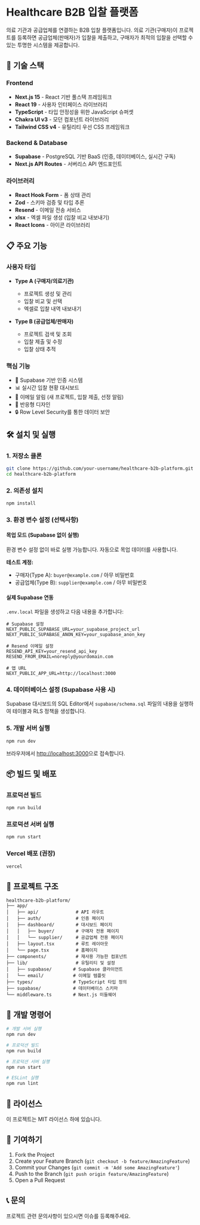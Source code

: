 # Healthcare B2B 입찰 플랫폼

의료 기관과 공급업체를 연결하는 B2B 입찰 플랫폼입니다. 의료 기관(구매자)이 프로젝트를 등록하면 공급업체(판매자)가 입찰을 제출하고, 구매자가 최적의 입찰을 선택할 수 있는 투명한 시스템을 제공합니다.

## 🚀 기술 스택

### Frontend
- **Next.js 15** - React 기반 풀스택 프레임워크
- **React 19** - 사용자 인터페이스 라이브러리
- **TypeScript** - 타입 안정성을 위한 JavaScript 슈퍼셋
- **Chakra UI v3** - 모던 컴포넌트 라이브러리
- **Tailwind CSS v4** - 유틸리티 우선 CSS 프레임워크

### Backend & Database
- **Supabase** - PostgreSQL 기반 BaaS (인증, 데이터베이스, 실시간 구독)
- **Next.js API Routes** - 서버리스 API 엔드포인트

### 라이브러리
- **React Hook Form** - 폼 상태 관리
- **Zod** - 스키마 검증 및 타입 추론
- **Resend** - 이메일 전송 서비스
- **xlsx** - 엑셀 파일 생성 (입찰 비교 내보내기)
- **React Icons** - 아이콘 라이브러리

## 📋 주요 기능

### 사용자 타입
- **Type A (구매자/의료기관)**
  - 프로젝트 생성 및 관리
  - 입찰 비교 및 선택
  - 엑셀로 입찰 내역 내보내기
  
- **Type B (공급업체/판매자)**
  - 프로젝트 검색 및 조회
  - 입찰 제출 및 수정
  - 입찰 상태 추적

### 핵심 기능
- 🔐 Supabase 기반 인증 시스템
- 📊 실시간 입찰 현황 대시보드
- 📧 이메일 알림 (새 프로젝트, 입찰 제출, 선정 알림)
- 📱 반응형 디자인
- 🔒 Row Level Security를 통한 데이터 보안

## 🛠️ 설치 및 실행

### 1. 저장소 클론
```bash
git clone https://github.com/your-username/healthcare-b2b-platform.git
cd healthcare-b2b-platform
```

### 2. 의존성 설치
```bash
npm install
```

### 3. 환경 변수 설정 (선택사항)

#### 목업 모드 (Supabase 없이 실행)
환경 변수 설정 없이 바로 실행 가능합니다. 자동으로 목업 데이터를 사용합니다.

**테스트 계정:**
- 구매자(Type A): `buyer@example.com` / 아무 비밀번호
- 공급업체(Type B): `supplier@example.com` / 아무 비밀번호

#### 실제 Supabase 연동
`.env.local` 파일을 생성하고 다음 내용을 추가합니다:

```env
# Supabase 설정
NEXT_PUBLIC_SUPABASE_URL=your_supabase_project_url
NEXT_PUBLIC_SUPABASE_ANON_KEY=your_supabase_anon_key

# Resend 이메일 설정
RESEND_API_KEY=your_resend_api_key
RESEND_FROM_EMAIL=noreply@yourdomain.com

# 앱 URL
NEXT_PUBLIC_APP_URL=http://localhost:3000
```

### 4. 데이터베이스 설정 (Supabase 사용 시)
Supabase 대시보드의 SQL Editor에서 `supabase/schema.sql` 파일의 내용을 실행하여 테이블과 RLS 정책을 생성합니다.

### 5. 개발 서버 실행
```bash
npm run dev
```

브라우저에서 [http://localhost:3000](http://localhost:3000)으로 접속합니다.

## 📦 빌드 및 배포

### 프로덕션 빌드
```bash
npm run build
```

### 프로덕션 서버 실행
```bash
npm run start
```

### Vercel 배포 (권장)
```bash
vercel
```

## 📁 프로젝트 구조

```
healthcare-b2b-platform/
├── app/
│   ├── api/              # API 라우트
│   ├── auth/             # 인증 페이지
│   ├── dashboard/        # 대시보드 페이지
│   │   ├── buyer/        # 구매자 전용 페이지
│   │   └── supplier/     # 공급업체 전용 페이지
│   ├── layout.tsx        # 루트 레이아웃
│   └── page.tsx          # 홈페이지
├── components/           # 재사용 가능한 컴포넌트
├── lib/                  # 유틸리티 및 설정
│   ├── supabase/        # Supabase 클라이언트
│   └── email/           # 이메일 템플릿
├── types/               # TypeScript 타입 정의
├── supabase/            # 데이터베이스 스키마
└── middleware.ts        # Next.js 미들웨어
```

## 🔧 개발 명령어

```bash
# 개발 서버 실행
npm run dev

# 프로덕션 빌드
npm run build

# 프로덕션 서버 실행
npm run start

# ESLint 실행
npm run lint
```

## 📝 라이선스

이 프로젝트는 MIT 라이선스 하에 있습니다.

## 🤝 기여하기

1. Fork the Project
2. Create your Feature Branch (`git checkout -b feature/AmazingFeature`)
3. Commit your Changes (`git commit -m 'Add some AmazingFeature'`)
4. Push to the Branch (`git push origin feature/AmazingFeature`)
5. Open a Pull Request

## 📞 문의

프로젝트 관련 문의사항이 있으시면 이슈를 등록해주세요.
